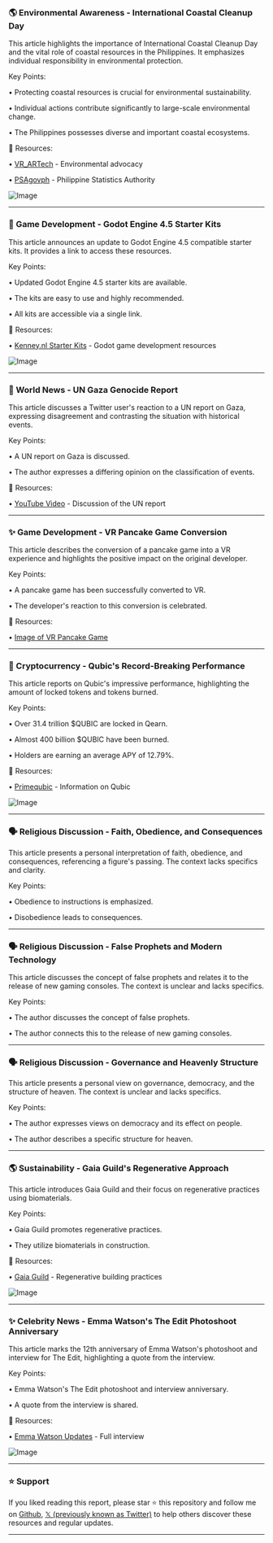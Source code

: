### 🌎 Environmental Awareness - International Coastal Cleanup Day

This article highlights the importance of International Coastal Cleanup Day and the vital role of coastal resources in the Philippines.  It emphasizes individual responsibility in environmental protection.

Key Points:

• Protecting coastal resources is crucial for environmental sustainability.


• Individual actions contribute significantly to large-scale environmental change.


• The Philippines possesses diverse and important coastal ecosystems.



🔗 Resources:

• [VR_ARTech](https://x.com/VR_ARTech) -  Environmental advocacy


• [PSAgovph](https://x.com/PSAgovph) - Philippine Statistics Authority


![Image](https://pbs.twimg.com/media/G1Ccc8fagAIRNQD?format=jpg&name=small)


---
### 🚀 Game Development - Godot Engine 4.5 Starter Kits

This article announces an update to Godot Engine 4.5 compatible starter kits.  It provides a link to access these resources.

Key Points:

• Updated Godot Engine 4.5 starter kits are available.


• The kits are easy to use and highly recommended.


•  All kits are accessible via a single link.



🔗 Resources:

• [Kenney.nl Starter Kits](https://kenney.nl/starter-kits) - Godot game development resources


![Image](https://pbs.twimg.com/amplify_video_thumb/1969331083192721408/img/cjJ58szSPZUaeqq3.jpg)


---
### 📰 World News - UN Gaza Genocide Report

This article discusses a Twitter user's reaction to a UN report on Gaza, expressing disagreement and contrasting the situation with historical events.

Key Points:

• A UN report on Gaza is discussed.


• The author expresses a differing opinion on the classification of events.



🔗 Resources:

• [YouTube Video](https://youtu.be/q-JwP6ZWFk4?si) - Discussion of the UN report


---
### ✨ Game Development - VR Pancake Game Conversion

This article describes the conversion of a pancake game into a VR experience and highlights the positive impact on the original developer.

Key Points:

• A pancake game has been successfully converted to VR.


• The developer's reaction to this conversion is celebrated.



🔗 Resources:

• [Image of VR Pancake Game](https://pbs.twimg.com/media/G1UV8JzXIAAaBhx?format=png&name=small)


---
### 🚀 Cryptocurrency - Qubic's Record-Breaking Performance

This article reports on Qubic's impressive performance, highlighting the amount of locked tokens and tokens burned.

Key Points:

• Over 31.4 trillion $QUBIC are locked in Qearn.


• Almost 400 billion $QUBIC have been burned.


• Holders are earning an average APY of 12.79%.



🔗 Resources:

• [Primequbic](https://x.com/Primequbic) - Information on Qubic


![Image](https://pbs.twimg.com/media/G1S9z7XW8AArI-y?format=jpg&name=small)


---
### 🗣️ Religious Discussion - Faith, Obedience, and Consequences

This article presents a personal interpretation of faith, obedience, and consequences, referencing a figure's passing.  The context lacks specifics and clarity.

Key Points:

• Obedience to instructions is emphasized.


• Disobedience leads to consequences.



---
### 🗣️ Religious Discussion - False Prophets and Modern Technology

This article discusses the concept of false prophets and relates it to the release of new gaming consoles. The context is unclear and lacks specifics.

Key Points:


• The author discusses the concept of false prophets.


• The author connects this to the release of new gaming consoles.


---
### 🗣️ Religious Discussion - Governance and Heavenly Structure

This article presents a personal view on governance, democracy, and the structure of heaven. The context is unclear and lacks specifics.

Key Points:

• The author expresses views on democracy and its effect on people.


• The author describes a specific structure for heaven.


---
### 🌎 Sustainability - Gaia Guild's Regenerative Approach

This article introduces Gaia Guild and their focus on regenerative practices using biomaterials.

Key Points:

• Gaia Guild promotes regenerative practices.


•  They utilize biomaterials in construction.



🔗 Resources:

• [Gaia Guild](https://x.com/Gaiaguildxr) -  Regenerative building practices


![Image](https://pbs.twimg.com/amplify_video_thumb/1969409931783655424/img/6MF8AabjpXPmMmDZ.jpg)


---
### ✨ Celebrity News - Emma Watson's The Edit Photoshoot Anniversary

This article marks the 12th anniversary of Emma Watson's photoshoot and interview for The Edit, highlighting a quote from the interview.

Key Points:

•  Emma Watson's The Edit photoshoot and interview anniversary.


•  A quote from the interview is shared.



🔗 Resources:

• [Emma Watson Updates](https://emmawatson-updates.com/2013/09/emma-w) -  Full interview


![Image](https://pbs.twimg.com/media/G1MkSHcWMAAxAYA?format=jpg&name=small)


---

### ⭐️ Support

If you liked reading this report, please star ⭐️ this repository and follow me on [Github](https://github.com/Drix10), [𝕏 (previously known as Twitter)](https://x.com/DRIX_10_) to help others discover these resources and regular updates.

---